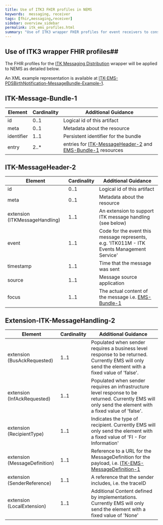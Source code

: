```yaml
---
title: Use of ITK3 FHIR profiles in NEMS
keywords:  messaging, receiver
tags: [fhir,messaging,receiver]
sidebar: overview_sidebar
permalink: itk_ems_profiles.html
summary: "Use of ITK3 wrapper FHIR profiles for event receivers to consume events published by the NEMS"
---
```


## Use of ITK3 wrapper FHIR profiles##

The FHIR profiles for the [ITK Messaging Distribution](https://developer.nhs.uk/apis/itk3messagedistribution) wrapper will be applied to NEMS as detailed below.

An XML example representation is available at [ITK-EMS-PDSBirthNotification-MessageBundle-Example-1](https://fhir.nhs.uk/STU3/Examples/ITK-EMS-PDSBirthNotification-MessageBundle-Example-1.xml).

## ITK-Message-Bundle-1 ##

| Element | Cardinality | Additional Guidance |
| --- | --- | --- |
| id | 0..1 | Logical id of this artifact |
| meta | 0..1 | Metadata about the resource |
| identifier | 1..1 | Persistent identifier for the bundle |
| entry | 2..* | entries for [ITK-MessageHeader-2](https://fhir.nhs.uk/STU3/StructureDefinition/ITK-MessageHeader-2) and [EMS-Bundle-1](https://fhir.nhs.uk/STU3/StructureDefinition/EMS-Bundle-1) resources|

## ITK-MessageHeader-2 ##

| Element | Cardinality | Additional Guidance |
| --- | --- | --- |
| id | 0..1 | Logical id of this artifact |
| meta | 0..1 | Metadata about the resource |
| extension (ITKMessageHandling) | 1..1 | An extension to support ITK message handling (see below) |
| event | 1..1 | Code for the event this message represents, e.g. 'ITK011M - ITK Events Management Service'  |
| timestamp | 1..1 | Time that the message was sent |
| source | 1..1 | Message source application |
| focus | 1..1 | The actual content of the message i.e. [EMS-Bundle-1](https://fhir.nhs.uk/STU3/StructureDefinition/EMS-Bundle-1) |

## Extension-ITK-MessageHandling-2 ##

| Element | Cardinality | Additional Guidance |
| --- | --- | --- |
| extension (BusAckRequested) | 1..1 | Populated when sender requires a business level response to be returned. Currently EMS will only send the element with a fixed value of 'false'.|
| extension (InfAckRequested) | 1..1 | Populated when sender requires an infrastructure level response to be returned. Currently EMS will only send the element with a fixed value of 'false'. |
| extension (RecipientType) | 1..1 | Indicates the type of recipient. Currently EMS will only send the element with a fixed value of 'FI - For Information' |
| extension (MessageDefinition) | 1..1 | Reference to a URL for the MessageDefinition for the payload, i.e. [ITK-EMS-MessageDefinition-1](https://fhir.nhs.uk/STU3/MessageDefinition/ITK-EMS-MessageDefinition-1) |
| extension (SenderReference) | 1..1 | A reference that the sender includes, i.e. the traceID |
| extension (LocalExtension) | 1..1 | Additional Content defined by implementations. Currently EMS will only send the element with a fixed value of 'None'|